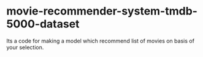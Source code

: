 # movie-recommender-system-tmdb-5000-dataset
Its a code for making a model which recommend list of movies on basis of your selection.
